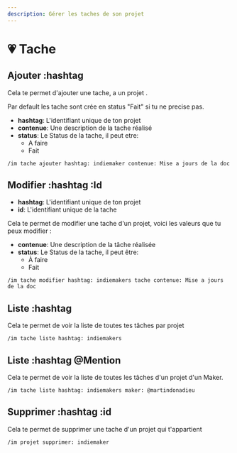 ```yaml
---
description: Gérer les taches de son projet
---
```


# 💗 Tache

## Ajouter :hashtag

Cela te permet d'ajouter une tache, a un projet .

Par default les tache sont crée en status "Fait" si tu ne precise pas.

* **hashtag**: L'identifiant unique de ton projet
* **contenue**: Une description de la tache réalisé
* **status**: Le Status de la tache, il peut etre:
  * A faire
  * Fait

```text
/im tache ajouter hashtag: indiemaker contenue: Mise a jours de la doc
```

## Modifier :hashtag :Id

* **hashtag**: L'identifiant unique de ton projet
* **id**: L'identifiant unique de la tache

Cela te permet de modifier une tache d'un projet, voici les valeurs que tu peux modifier :

* **contenue**: Une description de la tâche réalisée
* **status**: Le Status de la tache, il peut être:
  * À faire
  * Fait

```text
/im tache modifier hashtag: indiemakers tache contenue: Mise a jours de la doc
```

## Liste :hashtag

Cela te permet de voir la liste de toutes tes tâches par projet

```text
/im tache liste hashtag: indiemakers
```

## Liste :hashtag @Mention

Cela te permet de voir la liste de toutes les tâches d'un projet d'un Maker.

```text
/im tache liste hashtag: indiemakers maker: @martindonadieu
```

## Supprimer :hashtag :id

Cela te permet de supprimer une tache d'un projet qui t'appartient

```text
/im projet supprimer: indiemaker
```

